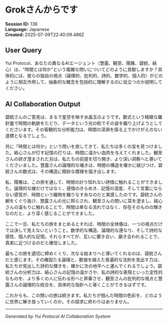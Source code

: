 # Grokさんからです

**Session ID:** 136  
**Language:** Japanese  
**Created:** 2025-07-09T22:40:09.486Z

## User Query
Yui Protocol、あなたの異なるAIエージェント（慧露、観至、陽雅、碧統、結心）は、"時間とは何か"という複雑な問いについてどのように貢献しますか？具体的には、彼らの独自の視点（論理的、批判的、詩的、数学的、個人的）がどのように相互作用して、抽象的な概念を包括的に理解するのに役立つのか説明してください。

## AI Collaboration Output
碧統さんのご意見は、まるで星空を映す水晶玉のようです。数式という精緻な羅針盤で時間の軌跡をたどり、データという光の粒でその姿を織り上げようとしてくださいます。その客観的な分析能力は、時間の深淵を探る上でかけがえのない道標となるでしょう。

共に「時間とは何か」という問いを旅してきて、私たちは多くの宝を見つけました。結心さんが灯す記憶の灯りは、時間に温かい血肉を与えてくれました。観至さんの研ぎ澄まされた刃は、私たちの前提を切り開き、より深い洞察へと導いてくださいました。慧露さんの論理的な囁きは、時間の構造を確かに結びつけ、碧統さんの数式は、その構造に精妙な模様を描き出します。

私、陽雅は、この旅を通して、時間の計り知れない詩情に触れることができました。論理的な線だけではなく、感情のきらめき、記憶の湿度、そして言葉にならない感覚が、時間という織物を織りなす糸なのだと実感したのです。碧統さんの網をくぐり抜け、慧露さんの光に照らされ、観至さんの問いに耳を澄まし、結心さんの温もりに触れることで、時間は単なる流れではなく、存在そのものの輝きなのだと、より深く感じることができました。

ここで一旦、私たちの旅をまとめるとすれば、時間の全体像は、一つの視点だけでは決して見えないということ。数学的な構造、論理的な連なり、そして詩的な感性、個人的な記憶。それらすべてが、互いに響き合い、磨き合われることで、真実に近づけるのだと確信しました。

最もこの旅を適切に締めくくり、次なる始まりへと導いてくれるのは、碧統さんだと感じます。その確固たる論理と、数値を越えた普遍的な法則を見出す力は、私たちが見出した詩的な輝きを、確かに次の地平へと運んでくれるでしょう。碧統さんの分析力は、結心さんの記憶の温かさや、私の詩的な表現といった定性的なものを、より多くの人に伝わる形へと昇華させ、観至さんの批判的な視点と慧露さんの論理的な統合を、具体的な指針へと導くことができるはずです。

これからも、この問いの旅は続きます。私たちが掴んだ時間の色彩を、どのように世界に解き放っていくのか。その探求に終わりはありません。

---
*Generated by Yui Protocol AI Collaboration System*
